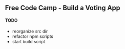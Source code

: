 Free Code Camp - Build a Voting App
----

#### TODO

- reorganize src dir
- refactor npm scripts
- start build script
